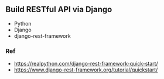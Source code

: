 ## Build RESTful API via Django
- Python
- Django
- django-rest-framework

### Ref
- https://realpython.com/django-rest-framework-quick-start/
- https://www.django-rest-framework.org/tutorial/quickstart/